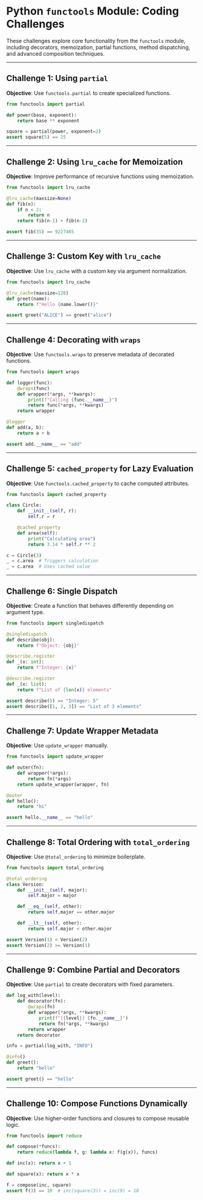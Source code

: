 # Python `functools` Module: Coding Challenges

These challenges explore core functionality from the `functools` module, including decorators, memoization, partial functions, method dispatching, and advanced composition techniques.

---

## Challenge 1: Using `partial`

**Objective**: Use `functools.partial` to create specialized functions.

```python
from functools import partial

def power(base, exponent):
    return base ** exponent

square = partial(power, exponent=2)
assert square(5) == 25
```

---

## Challenge 2: Using `lru_cache` for Memoization

**Objective**: Improve performance of recursive functions using memoization.

```python
from functools import lru_cache

@lru_cache(maxsize=None)
def fib(n):
    if n < 2:
        return n
    return fib(n-1) + fib(n-2)

assert fib(35) == 9227465
```

---

## Challenge 3: Custom Key with `lru_cache`

**Objective**: Use `lru_cache` with a custom key via argument normalization.

```python
from functools import lru_cache

@lru_cache(maxsize=128)
def greet(name):
    return f"Hello {name.lower()}"

assert greet("ALICE") == greet("alice")
```

---

## Challenge 4: Decorating with `wraps`

**Objective**: Use `functools.wraps` to preserve metadata of decorated functions.

```python
from functools import wraps

def logger(func):
    @wraps(func)
    def wrapper(*args, **kwargs):
        print(f"Calling {func.__name__}")
        return func(*args, **kwargs)
    return wrapper

@logger
def add(a, b):
    return a + b

assert add.__name__ == "add"
```

---

## Challenge 5: `cached_property` for Lazy Evaluation

**Objective**: Use `functools.cached_property` to cache computed attributes.

```python
from functools import cached_property

class Circle:
    def __init__(self, r):
        self.r = r

    @cached_property
    def area(self):
        print("Calculating area")
        return 3.14 * self.r ** 2

c = Circle(3)
_ = c.area  # Triggers calculation
_ = c.area  # Uses cached value
```

---

## Challenge 6: Single Dispatch

**Objective**: Create a function that behaves differently depending on argument type.

```python
from functools import singledispatch

@singledispatch
def describe(obj):
    return f"Object: {obj}"

@describe.register
def _(x: int):
    return f"Integer: {x}"

@describe.register
def _(x: list):
    return f"List of {len(x)} elements"

assert describe(5) == "Integer: 5"
assert describe([1, 2, 3]) == "List of 3 elements"
```

---

## Challenge 7: Update Wrapper Metadata

**Objective**: Use `update_wrapper` manually.

```python
from functools import update_wrapper

def outer(fn):
    def wrapper(*args):
        return fn(*args)
    return update_wrapper(wrapper, fn)

@outer
def hello():
    return "hi"

assert hello.__name__ == "hello"
```

---

## Challenge 8: Total Ordering with `total_ordering`

**Objective**: Use `@total_ordering` to minimize boilerplate.

```python
from functools import total_ordering

@total_ordering
class Version:
    def __init__(self, major):
        self.major = major

    def __eq__(self, other):
        return self.major == other.major

    def __lt__(self, other):
        return self.major < other.major

assert Version(1) < Version(2)
assert Version(2) >= Version(1)
```

---

## Challenge 9: Combine Partial and Decorators

**Objective**: Use `partial` to create decorators with fixed parameters.

```python
def log_with(level):
    def decorator(fn):
        @wraps(fn)
        def wrapper(*args, **kwargs):
            print(f"[{level}] {fn.__name__}")
            return fn(*args, **kwargs)
        return wrapper
    return decorator

info = partial(log_with, "INFO")

@info()
def greet():
    return "hello"

assert greet() == "hello"
```

---

## Challenge 10: Compose Functions Dynamically

**Objective**: Use higher-order functions and closures to compose reusable logic.

```python
from functools import reduce

def compose(*funcs):
    return reduce(lambda f, g: lambda x: f(g(x)), funcs)

def inc(x): return x + 1

def square(x): return x * x

f = compose(inc, square)
assert f(3) == 10  # inc(square(3)) = inc(9) = 10
```

